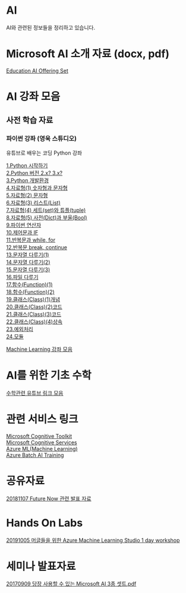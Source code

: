 # AI
AI와 관련된 정보들을 정리하고 있습니다.

# Microsoft AI 소개 자료 (docx, pdf)
[Education AI Offering Set](./Azure)

# AI 강좌 모음

## 사전 학습 자료

### 파이썬 강좌 (영욱 스튜디오)
유튜브로 배우는 코딩 Python 강좌

[1.Python 시작하기](https://youtu.be/awGwP7Z_ROw)<br>
[2.Python 버전 2.x? 3.x?](https://youtu.be/AfqBCzSs8fE)<br>
[3.Python 개발환경](https://youtu.be/pGAQCllyVeI)<br>
[4.자료형(1) 숫자형과 문자형](https://youtu.be/ueRas1Gux1U)<br>
[5.자료형(2) 문자형](https://youtu.be/3LOTUCa2k1w)<br>
[6.자료형(3) 리스트(List)](https://youtu.be/PGmB-TOF_WA)<br>
[7.자료형(4) 세트(set)와 튜플(tuple)](https://youtu.be/0ycGxDclTJ0)<br>
[8.자료형(5) 사전(Dict)과 부울(Bool)](https://youtu.be/sb6eUp7dj0Q)<br>
[9.파이썬 연산자](https://youtu.be/I3rqYo6M-S4)<br>
[10.제어문과 IF](https://youtu.be/ZIELktDX5LM)<br>
[11.반복문과 while, for](https://youtu.be/-9FfX02flRQ)<br>
[12.반복문 break, continue](https://youtu.be/bg98-qlN12s)<br>
[13.문자열 다루기(1)](https://youtu.be/R1m2o0_tNKI)<br>
[14.문자열 다루기(2)](https://youtu.be/L9GZC-6SuSk)<br>
[15.문자열 다루기(3)](https://youtu.be/e8aEzYZarJQ)<br>
[16.파일 다루기](https://youtu.be/k-AGFk5McZU)<br>
[17.함수(Function)(1)](https://youtu.be/SfcaETNROxY)<br>
[18.함수(Function)(2)](https://youtu.be/qRznWLtagoQ)<br>
[19.클래스(Class)(1)개념](https://youtu.be/5RL-BcWBC8o)<br>
[20.클래스(Class)(2)코드](https://youtu.be/gNvJDNklFMQ)<br>
[21.클래스(Class)(3)코드](https://youtu.be/XJDy32Z4YEE)<br>
[22.클래스(Class)(4)상속](https://youtu.be/wE1mQ7S78Ww)<br>
[23.예외처리](https://youtu.be/grLgUouvWbM)<br>
[24.모듈](https://youtu.be/ms0R5y_Esao)<br>



[Machine Learning 강좌 모음](/Learn/README.md)<br>

# AI를 위한 기초 수학
[수학관련 유튜브 링크 모음](./Math/README.md)<br>

# 관련 서비스 링크
[Microsoft Cognitive Toolkit](https://www.microsoft.com/en-us/cognitive-toolkit/)<br>
[Microsoft Cognitive Services](https://azure.microsoft.com/en-us/services/cognitive-services/)<br>
[Azure ML(Machine Learning)](https://studio.azureml.net/)<br>
[Azure Batch AI Training](https://batchaitraining.azure.com/)

# 공유자료 
[20181107 Future Now 관련 발표 자료](https://github.com/KoreaEva/AI/blob/master/Presentation/20181107%20FutureNow.md)<br>

# Hands On Labs
[20191005 머글들을 위한 Azure Machine Learning Studio 1 day workshop](./HOL/20191005_ML_Studio)<br> 


# 세미나 발표자료 
[20170909 당장 사용할 수 있는 Microsoft AI 3종 셋트.pdf](https://github.com/KoreaEva/AI/blob/master/Presentation/20170909%20%EB%8B%B9%EC%9E%A5%20%EC%82%AC%EC%9A%A9%ED%95%A0%20%EC%88%98%20%EC%9E%88%EB%8A%94%20Microsoft%20AI%203%EC%A2%85%20%EC%85%8B%ED%8A%B8.pdf)<br>
